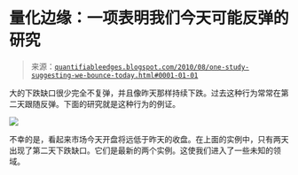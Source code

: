 <!--yml

分类：未分类

date: 2024-05-18 12:55:51

-->

# 量化边缘：一项表明我们今天可能反弹的研究

> 来源：[`quantifiableedges.blogspot.com/2010/08/one-study-suggesting-we-bounce-today.html#0001-01-01`](http://quantifiableedges.blogspot.com/2010/08/one-study-suggesting-we-bounce-today.html#0001-01-01)

大的下跌缺口很少完全不复弹，并且像昨天那样持续下跌。过去这种行为常常在第二天跟随反弹。下面的研究就是这种行为的例证。

![](https://blogger.googleusercontent.com/img/b/R29vZ2xl/AVvXsEg0Se64E2tKzu7FEPj9eOGghD075n7Cjj5zkjr2upc6M6aGmrzatklTbV-kwKUMfeeU3iuMSPJW8Lt0_MMddYQUCTGeRPAM8sSjvtwWd0Kis0mRdFHvnDQ91TN-llu2VSi2GO36U41gPYZL/s1600/2010-08-12.png)

不幸的是，看起来市场今天开盘将远低于昨天的收盘。在上面的实例中，只有两天出现了第二天下跌缺口。它们是最新的两个实例。这使我们进入了一些未知的领域。
